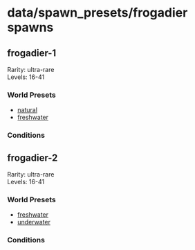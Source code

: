 # data/spawn_presets/frogadier spawns  
  
## frogadier-1  
Rarity: ultra-rare  
Levels: 16-41  
  
### World Presets  
* [natural](/data/world_presets/natural.md)  
* [freshwater](/data/world_presets/freshwater.md)  
  
### Conditions  
  
## frogadier-2  
Rarity: ultra-rare  
Levels: 16-41  
  
### World Presets  
* [freshwater](/data/world_presets/freshwater.md)  
* [underwater](/data/world_presets/underwater.md)  
  
### Conditions  
